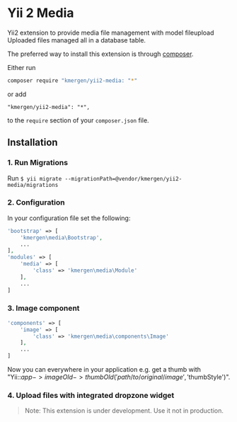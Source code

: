 # Yii 2 Media

Yii2 extension to provide media file management with model fileupload
Uploaded files managed all in a database table.

The preferred way to install this extension is through [composer](https://getcomposer.org/).

Either run

```bash
composer require "kmergen/yii2-media: "*"
```

or add

```
"kmergen/yii2-media": "*",
```

to the `require` section of your `composer.json` file.

## Installation

### 1. Run Migrations

Run `$ yii migrate --migrationPath=@vendor/kmergen/yii2-media/migrations`

### 2. Configuration

In your configuration file set the following:

```php
'bootstrap' => [
    'kmergen\media\Bootstrap',
    ...
],
'modules' => [
    'media' => [
        'class' => 'kmergen\media\Module'
    ],
    ...
]
```

### 3. Image component

```php
'components' => [
    'image' => [
        'class' => 'kmergen\media\components\Image'
    ],
    ...
]
```

Now you can everywhere in your application e.g. get a thumb with "Yii::$app->imageOld->thumbOld('path/to/original/image', '$thumbStyle')".

### 4. Upload files with integrated dropzone widget

> Note: This extension is under development. Use it not in production.
